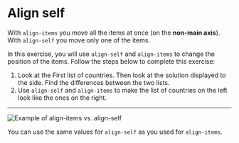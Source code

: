  # Align self

With `align-items` you move all the items at once (on the **non-main axis**).
With `align-self` you move only one of the items.

In this exercise, you will use `align-self` and `align-items` to change the position of the items. Follow the steps below to complete this exercise:

1. Look at the First list of countries. Then look at the solution displayed to the side. Find the differences between the two lists.
2. Use `align-self` and `align-items` to make the list of countries on the left look like the ones on the right.

---

![Example of align-items vs. align-self](/images/15/example.png)

You can use the same values for `align-self` as you used for `align-items`.
